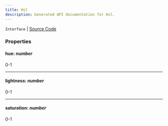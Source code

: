 ```yaml
---
title: Hsl
description: Generated API documentation for Hsl.
---
```


`Interface` | [Source Code](https://github.com/mrCamelCode/jtjs-view/blob/a61e749933670420ad6d3edf813c05a00094ef7d/lib/color.util.ts#L11)

### Properties

#### hue: _number_

0-1

---

#### lightness: _number_

0-1

---

#### saturation: _number_

0-1